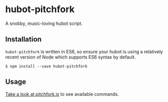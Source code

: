 # hubot-pitchfork

A snobby, music-loving hubot script.

## Installation

`hubot-pitchfork` is written in ES6, so ensure your hubot is using a relatively
recent version of Node which supports ES6 syntax by default.

```
$ npm install --save hubot-pitchfork
```

## Usage

[Take a look at pitchfork.js](https://github.com/gilesvangruisen/hubot-pitchfork/blob/master/src/index.js) to see available commands.

